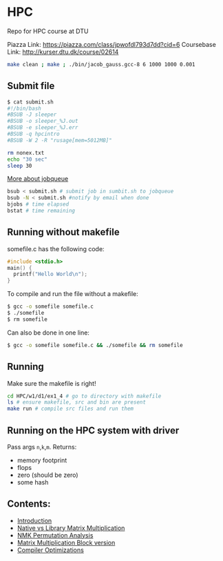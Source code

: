 # HPC
Repo for HPC course at DTU

Piazza Link: https://piazza.com/class/jpwofdl793d7dd?cid=6
Coursebase Link: http://kurser.dtu.dk/course/02614

```bash
make clean ; make ; ./bin/jacob_gauss.gcc-8 6 1000 1000 0.001
```

## Submit file

```bash
$ cat submit.sh
#!/bin/bash
#BSUB -J sleeper
#BSUB -o sleeper_%J.out
#BSUB -e sleeper_%J.err
#BSUB -q hpcintro
#BSUB -W 2 -R "rusage[mem=5012MB]"

rm nonex.txt
echo "30 sec"
sleep 30
```
[More about jobqueue](https://www.hpc.dtu.dk/?page_id=1416)

```bash
bsub < submit.sh # submit job in sumbit.sh to jobqueue
bsub -N < submit.sh #notify by email when done
bjobs # time elapsed
bstat # time remaining
```

## Running without makefile
somefile.c has the following code:
```c
#include <stdio.h>
main() {
  printf("Hello World\n");
}
```

To compile and run the file without a makefile:

```bash
$ gcc -o somefile somefile.c
$ ./somefile
$ rm somefile
```

Can also be done in one line:
```bash
$ gcc -o somefile somefile.c && ./somefile && rm somefile
```

## Running

Make sure the makefile is right!

```bash
cd HPC/w1/d1/ex1_4 # go to directory with makefile
ls # ensure makefile, src and bin are present
make run # compile src files and run them
```

## Running on the HPC system with driver
Pass args `n`,`k`,`m`. Returns:
* memory footprint
* flops
* zero (should be zero)
* some hash

## Contents:
* [Introduction](w1/assignment_text/intro.md)
* [Native vs Library Matrix Multiplication](w1/assignment_text/natlib.md)
* [NMK Permutation Analysis](w1/assignment_text/permutation.md)
* [Matrix Multiplication Block version](w1/assignment_text/blocking.md)
* [Compiler Optimizations](w1/assignment_text/optimization.md)
